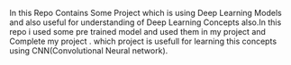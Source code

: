In this Repo Contains Some Project which is using Deep Learning Models and also useful for understanding of Deep Learning Concepts also.In this repo i used some pre trained model and used them in my project and Complete my project . which project is usefull for learning this concepts using CNN(Convolutional Neural network).
